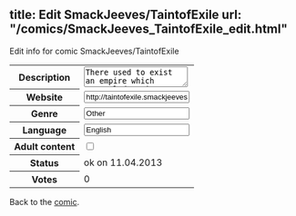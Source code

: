 title: Edit SmackJeeves/TaintofExile
url: "/comics/SmackJeeves_TaintofExile_edit.html"
---
Edit info for comic SmackJeeves/TaintofExile

<form name="comic" action="http://gaepostmail.appengine.com/comic" name="post">
<table class="comicinfo">
<tr>
<th>Description</th><td><textarea name="description">There used to exist an empire which struggled against human invasion. One exiled sorcerer found himself in the middle of it all. During the time of Vikings there existed an empire by the border of today's Finland and Sweden. This empire, Prohenta, was inhabited by humans and a magical race called q'etyana. While the empire gets ready for a war against Vikings an exiled sorcerer gets himself involved with it all. This sorcerer was long ago exiled, but still he never left the kingdom. His past is a mystery as well the reason of his exile. There are many rumors of him and of a deceaced soldier and this soldier's missing lover, but no one seems to remember the truth. And now the sorcerer has returned to be an important player in the upcoming war.</textarea></td>
</tr>
<tr>
<th>Website</th><td><input type="text" name="url" value="http://taintofexile.smackjeeves.com/comics/"/></td>
</tr>
<tr>
<th>Genre</th><td><input type="text" name="genre" value="Other"/></td>
</tr>
<tr>
<th>Language</th><td><input type="text" name="language" value="English"/></td>
</tr>
<tr>
<th>Adult content</th><td><input type="checkbox" name="adult" value="adult" /></td>
</tr>
<tr>
<th>Status</th><td>ok on 11.04.2013</td>
</tr>
<tr>
<th>Votes</th><td>0</div></td>
</tr>
</table>
</form>

Back to the [comic](/comics/SmackJeeves_TaintofExile.html).
